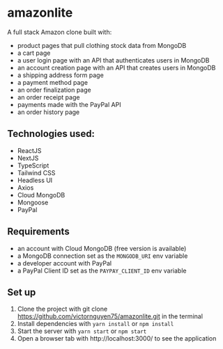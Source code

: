# amazonlite

A full stack Amazon clone built with:

- product pages that pull clothing stock data from MongoDB
- a cart page
- a user login page with an API that authenticates users in MongoDB
- an account creation page with an API that creates users in MongoDB
- a shipping address form page
- a payment method page
- an order finalization page
- an order receipt page
- payments made with the PayPal API
- an order history page

## Technologies used:

- ReactJS
- NextJS
- TypeScript
- Tailwind CSS
- Headless UI
- Axios
- Cloud MongoDB
- Mongoose
- PayPal

## Requirements

- an account with Cloud MongoDB (free version is available)
- a MongoDB connection set as the `MONGODB_URI` env variable
- a developer account with PayPal
- a PayPal Client ID set as the `PAYPAY_CLIENT_ID` env variable

## Set up

1. Clone the project with git clone https://github.com/victornguyen75/amazonlite.git in the terminal
2. Install dependencies with `yarn install` or `npm install`
3. Start the server with `yarn start` or `npm start`
4. Open a browser tab with http://localhost:3000/ to see the application
